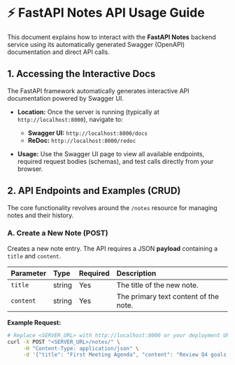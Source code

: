 # ⚡ FastAPI Notes API Usage Guide

This document explains how to interact with the **FastAPI Notes** backend service using its automatically generated Swagger (OpenAPI) documentation and direct API calls.

## 1. Accessing the Interactive Docs

The FastAPI framework automatically generates interactive API documentation powered by Swagger UI.

* **Location:** Once the server is running (typically at `http://localhost:8000`), navigate to:
    * **Swagger UI:** `http://localhost:8000/docs`
    * **ReDoc:** `http://localhost:8000/redoc`

* **Usage:** Use the Swagger UI page to view all available endpoints, required request bodies (schemas), and test calls directly from your browser.

## 2. API Endpoints and Examples (CRUD)

The core functionality revolves around the `/notes` resource for managing notes and their history.

### A. Create a New Note (POST)

Creates a new note entry. The API requires a JSON **payload** containing a `title` and `content`.

| Parameter | Type | Required | Description |
| :--- | :--- | :--- | :--- |
| `title` | string | Yes | The title of the new note. |
| `content` | string | Yes | The primary text content of the note. |

**Example Request:**

```bash
# Replace <SERVER_URL> with http://localhost:8000 or your deployment URL
curl -X POST "<SERVER_URL>/notes/" \
     -H "Content-Type: application/json" \
     -d '{"title": "First Meeting Agenda", "content": "Review Q4 goals and Hacktoberfest submissions."}'